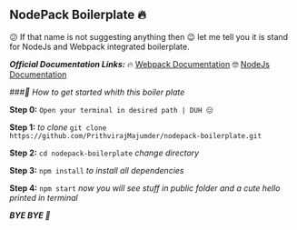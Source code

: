 ## NodePack Boilerplate 🔥
😕 If that name is not suggesting anything then 😉 let me tell you it is stand for NodeJs and Webpack integrated boilerplate.


**_Official Documentation Links:_**
🔥 [Webpack Documentation](https://webpack.js.org/concepts/ "Webpack Documentation")
🤓 [NodeJs Documentation](https://nodejs.org/en/docs/ "NodeJs Documentation")


###_📖 How to get started whith this boiler plate_

**Step 0:** ```Open your terminal in desired path | DUH 😑```

**Step 1:** _to clone_ ```git clone https://github.com/PrithvirajMajumder/nodepack-boilerplate.git```

**Step 2:** ```cd nodepack-boilerplate``` _change directory_

**Step 3:** ```npm install``` _to install all dependencies_

**Step 4:** ```npm start``` _now you will see stuff in public folder and a cute hello printed in terminal_

_**BYE BYE 🙏**_




